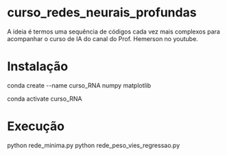 # curso_redes_neurais_profundas

A ideia é termos uma sequência de códigos cada vez mais complexos para acompanhar o curso de IA do canal do Prof. Hemerson no youtube.

# Instalação

conda create --name curso_RNA numpy matplotlib

conda activate curso_RNA

# Execução

python rede_minima.py
python rede_peso_vies_regressao.py 


